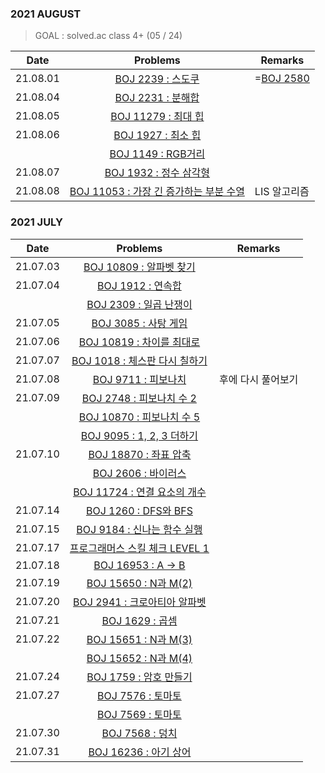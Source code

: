 ### 2021 AUGUST
> GOAL : solved.ac class 4+ (05 / 24)

|Date|Problems|Remarks|
|-----|:-----:|-----|
|21.08.01|[BOJ 2239 : 스도쿠](https://www.acmicpc.net/problem/2239)|=[BOJ 2580](https://www.acmicpc.net/problem/2580)|
|21.08.04|[BOJ 2231 : 분해합](https://www.acmicpc.net/problem/2231)||
|21.08.05|[BOJ 11279 : 최대 힙](https://www.acmicpc.net/problem/11279)||
|21.08.06|[BOJ 1927 : 최소 힙](https://www.acmicpc.net/problem/1927)||
||[BOJ 1149 : RGB거리](https://www.acmicpc.net/problem/1149)||
|21.08.07|[BOJ 1932 : 정수 삼각형](https://www.acmicpc.net/problem/1932)||
|21.08.08|[BOJ 11053 : 가장 긴 증가하는 부분 수열](https://www.acmicpc.net/problem/11053)|LIS 알고리즘|gfdagdfgdsgregs


### 2021 JULY
|Date|Problems|Remarks|
|-----|:-----:|-----|
|21.07.03|[BOJ 10809 : 알파벳 찾기](https://www.acmicpc.net/problem/10809)||
|21.07.04|[BOJ 1912 : 연속합](https://www.acmicpc.net/problem/1912)||
||[BOJ 2309 : 일곱 난쟁이](https://www.acmicpc.net/problem/2309)||
|21.07.05|[BOJ 3085 : 사탕 게임](https://www.acmicpc.net/problem/3085)||
|21.07.06|[BOJ 10819 : 차이를 최대로](https://www.acmicpc.net/problem/10819)||
|21.07.07|[BOJ 1018 : 체스판 다시 칠하기](https://www.acmicpc.net/problem/1018)||
|21.07.08|[BOJ 9711 : 피보나치](https://www.acmicpc.net/problem/9711)|후에 다시 풀어보기|
|21.07.09|[BOJ 2748 : 피보나치 수 2](https://www.acmicpc.net/problem/2748)||
||[BOJ 10870 : 피보나치 수 5](https://www.acmicpc.net/problem/10870)||
||[BOJ 9095 : 1, 2, 3 더하기](https://www.acmicpc.net/problem/9095)||
|21.07.10|[BOJ 18870 : 좌표 압축](https://www.acmicpc.net/problem/18870)||
||[BOJ 2606 : 바이러스](https://www.acmicpc.net/problem/2606)||
||[BOJ 11724 : 연결 요소의 개수](https://www.acmicpc.net/problem/11724)||
|21.07.14|[BOJ 1260 : DFS와 BFS](https://www.acmicpc.net/problem/1260)||
|21.07.15|[BOJ 9184 : 신나는 함수 실행](https://www.acmicpc.net/problem/9184)||
|21.07.17|[프로그래머스 스킬 체크 LEVEL 1](https://programmers.co.kr/skill_checks)||
|21.07.18|[BOJ 16953 : A → B](https://www.acmicpc.net/problem/16953)||
|21.07.19|[BOJ 15650 : N과 M(2)](https://www.acmicpc.net/problem/15650)||
|21.07.20|[BOJ 2941 : 크로아티아 알파벳](https://www.acmicpc.net/problem/2941)||
|21.07.21|[BOJ 1629 : 곱셈](https://www.acmicpc.net/problem/1629)||
|21.07.22|[BOJ 15651 : N과 M(3)](https://www.acmicpc.net/problem/15651)||
||[BOJ 15652 : N과 M(4)](https://www.acmicpc.net/problem/15652)||
|21.07.24|[BOJ 1759 : 암호 만들기](https://www.acmicpc.net/problem/1759)||
|21.07.27|[BOJ 7576 : 토마토](https://www.acmicpc.net/problem/7576)||
||[BOJ 7569 : 토마토](https://www.acmicpc.net/problem/7569)||
|21.07.30|[BOJ 7568 : 덩치](https://www.acmicpc.net/problem/7568)||
|21.07.31|[BOJ 16236 : 아기 상어](https://www.acmicpc.net/problem/16236)||
